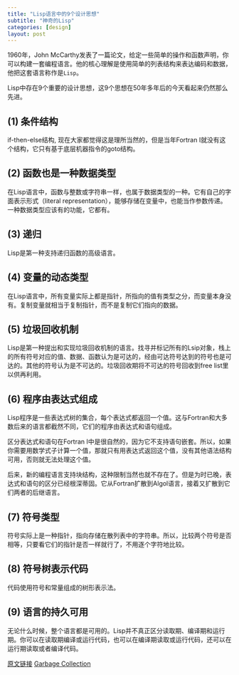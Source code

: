 ```yaml
---
title: "Lisp语言中的9个设计思想"
subtitle: "神奇的Lisp"
categories: [design]
layout: post
---
```

1960年，John McCarthy发表了一篇论文，给定一些简单的操作和函数声明，你可以构建一套编程语言。他的核心理解是使用简单的列表结构来表达编码和数据，他把这套语言称作是`Lisp`。

Lisp中存在9个重要的设计思想，这9个思想在50年多年后的今天看起来仍然那么先进。

## (1) 条件结构
if-then-else结构, 现在大家都觉得这是理所当然的，但是当年Fortran I就没有这个结构，它只有基于底层机器指令的goto结构。

## (2) 函数也是一种数据类型
在Lisp语言中，函数与整数或字符串一样，也属于数据类型的一种。它有自己的字面表示形式（literal representation），能够存储在变量中，也能当作参数传递。一种数据类型应该有的功能，它都有。

## (3) 递归
Lisp是第一种支持递归函数的高级语言。

## (4) 变量的动态类型
在Lisp语言中，所有变量实际上都是指针，所指向的值有类型之分，而变量本身没有。复制变量就相当于复制指针，而不是复制它们指向的数据。

## (5) 垃圾回收机制
Lisp是第一种提出和实现垃圾回收机制的语言。找寻并标记所有的Lsip对象，栈上的所有符号对应的值、数据、函数认为是可达的，经由可达符号达到的符号也是可达的。其他的符号认为是不可达的。垃圾回收期将不可达的符号回收到free list里以供再利用。

## (6) 程序由表达式组成
Lisp程序是一些表达式树的集合，每个表达式都返回一个值。这与Fortran和大多数后来的语言都截然不同，它们的程序由表达式和语句组成。

区分表达式和语句在Fortran I中是很自然的，因为它不支持语句嵌套。所以，如果你需要用数学式子计算一个值，那就只有用表达式返回这个值，没有其他语法结构可用，否则就无法处理这个值。

后来，新的编程语言支持块结构，这种限制当然也就不存在了。但是为时已晚，表达式和语句的区分已经根深蒂固。它从Fortran扩散到Algol语言，接着又扩散到它们两者的后继语言。

## (7) 符号类型
符号实际上是一种指针，指向存储在散列表中的字符串。所以，比较两个符号是否相等，只要看它们的指针是否一样就行了，不用逐个字符地比较。

## (8) 符号树表示代码 
代码使用符号和常量组成的树形表示法。

## (9) 语言的持久可用
无论什么时候，整个语言都是可用的。Lisp并不真正区分读取期、编译期和运行期。你可以在读取期编译或运行代码，也可以在编译期读取或运行代码，还可以在运行期读取或者编译代码。


[原文链接](http://www.paulgraham.com/diff.html)
[Garbage Collection](http://www.gnu.org/software/emacs/manual/html_node/elisp/Garbage-Collection.html)



<!--
这里是注释区


{% highlight python %}
print "hello, Lucky!"
{% endhighlight %}

![My image]({{ site.baseurl }}/images/emule.png)

My Github is [here][mygithub].

[mygithub]: https://github.com/lucky521


-->